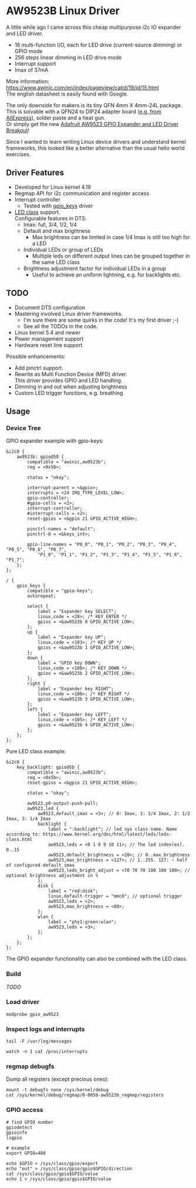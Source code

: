 # AW9523B Linux Driver

A little while ago I came across this cheap multipurpose i2c IO expander and LED driver.

- 16 multi-function I/O, each for LED drive (current-source dimming) or GPIO mode
- 256 steps linear dimming in LED drive mode
- Interrupt support
- Imax of 37mA

More information: <https://www.awinic.com/en/index/pageview/catid/19/id/15.html>  
The english datasheet is easily found with Google.

The only downside for makers is its tiny QFN 4mm X 4mm-24L package. This is solvable with a QFN24 to DIP24 adapter board ([e.g. from AliExpress](https://www.aliexpress.com/item/1005001847723862.html)), solder paste and a heat gun.  
Or simply get the new [Adafruit AW9523 GPIO Expander and LED Driver Breakout](https://www.adafruit.com/product/4886)!

Since I wanted to learn writing Linux device drivers and understand kernel frameworks, this looked like a better alternative than the usual hello world exercises.

## Driver Features

- Developed for Linux kernel 4.19
- Regmap API for i2c communication and register access
- Interrupt controller
  - Tested with [gpio_keys](https://www.kernel.org/doc/Documentation/devicetree/bindings/input/gpio-keys.txt) driver
- [LED class](https://www.kernel.org/doc/html/latest/leds/leds-class.html) support.  
  Configurable features in DTS:
  - Imax: full, 3/4, 1/2, 1/4
  - Default and max brightness
    - Max brightness can be limited in case 1/4 Imax is still too high for a LED
  - Individual LEDs or group of LEDs
    - Multiple leds on different output lines can be grouped together in the same LED class
  - Brightness adjustment factor for individual LEDs in a group
    - Useful to achieve an uniform lightning, e.g. for backlights etc.

## TODO

- Document DTS configuration
- Mastering involved Linux driver frameworks.
  - I'm sure there are some quirks in the code! It's my first driver ;-)
  - See all the TODOs in the code.
- Linux kernel 5.4 and newer
- Power management support
- Hardware reset line support

Possible enhancements:

- Add pinctrl support.
- Rewrite as Multi Function Device (MFD) driver.  
  This driver provides GPIO and LED handling.
- Dimming in and out when adjusting brightness
- Custom LED trigger functions, e.g. breathing

## Usage

### Device Tree

GPIO expander example with gpio-keys:

```dts
&i2c0 {
	aw9523b: gpio@58 {
		compatible = "awinic,aw9523b";
		reg = <0x58>;

		status = "okay";

		interrupt-parent = <&gpio>;
		interrupts = <24 IRQ_TYPE_LEVEL_LOW>;
		gpio-controller;
		#gpio-cells = <2>;
		interrupt-controller;
		#interrupt-cells = <2>;
		reset-gpios = <&gpio 21 GPIO_ACTIVE_HIGH>;

		pinctrl-names = "default";
		pinctrl-0 = <&keys_int>;

		gpio-line-names = "P0_0", "P0_1", "P0_2", "P0_3", "P0_4", "P0_5", "P0_6", "P0_7", 
			"P1_0", "P1_1", "P1_2", "P1_3", "P1_4", "P1_5", "P1_6", "P1_7";
	};
};

/ {
	gpio_keys {
		compatible = "gpio-keys";
		autorepeat;

		select {
			label = "Expander key SELECT";
			linux,code = <28>; /* KEY_ENTER */
			gpios = <&aw9523b 0 GPIO_ACTIVE_LOW>;
		};
		up {
			label = "Expander key UP";
			linux,code = <103>; /* KEY_UP */
			gpios = <&aw9523b 1 GPIO_ACTIVE_LOW>;
		};
		down {
			label = "GPIO key DOWN";
			linux,code = <108>; /* KEY_DOWN */
			gpios = <&aw9523b 2 GPIO_ACTIVE_LOW>;
		};
		right {
			label = "Expander key RIGHT";
			linux,code = <106>; /* KEY_RIGHT */
			gpios = <&aw9523b 3 GPIO_ACTIVE_LOW>;
		};
		left {
			label = "Expander key LEFT";
			linux,code = <105>; /* KEY_LEFT */
			gpios = <&aw9523b 4 GPIO_ACTIVE_LOW>;
		};
	};
};
```

Pure LED class example:

```dts
&i2c0 {
	key_backlight: gpio@5b {
		compatible = "awinic,aw9523b";
		reg = <0x5b>;
		reset-gpios = <&gpio 21 GPIO_ACTIVE_HIGH>;

		status = "okay";

		aw9523,p0-output-push-pull;
		aw9523,led {
			aw9523,default_imax = <3>; // 0: Imax, 1: 3/4 Imax, 2: 1/2 Imax, 3: 1/4 Imax
			backlight {
				label = ":backlight"; // led sys class name. Name according to: https://www.kernel.org/doc/html/latest/leds/leds-class.html
				aw9523,leds = <0 1 8 9 10 11>; // The led index(es). 0..15
				aw9523,default_brightness = <20>; // 0..max_brightness
				aw9523,max_brightness = <127>; // 1..255. 127: ~ half of configured default_imax
				aw9523,leds_bright_adjust = <70 70 70 100 100 100>; // optional brightness adjustment in %
			};
			disk {
				label = "red:disk";
				linux,default-trigger = "mmc0"; // optional trigger
				aw9523,leds = <2>;
				aw9523,max_brightness = <80>;
			};
			wlan {
				label = "phy1:green:wlan";
				aw9523,leds = <3>;
			};
		};
	};
};
```

The GPIO expander functionality can also be combined with the LED class.

### Build

_TODO_

### Load driver

    modprobe gpio_aw9523

### Inspect logs and interrupts

    tail -F /var/log/messages

    watch -n 1 cat /proc/interrupts

### regmap debugfs

Dump all registers (except precious ones):

    mount -t debugfs none /sys/kernel/debug
    cat /sys/kernel/debug/regmap/0-0058-aw9523b_regmap/registers

### GPIO access

    # find GPIO number
    gpiodetect
    gpioinfo
    lsgpio

    # example
    export GPIO=488

    echo $GPIO > /sys/class/gpio/export
    echo "out" > /sys/class/gpio/gpio$GPIO/direction
    cat /sys/class/gpio/gpio$GPIO/value
    echo 1 > /sys/class/gpio/gpio$GPIO/value
